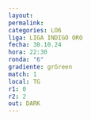 ```yaml
---
layout: 
permalink: 
categories: LO6
liga: LIGA INDIGO ORO
fecha: 30.10.24
hora: 22:30
ronda: "6"
gradiente: grGreen
match: 1
local: TG
r1: 0
r2: 2
out: DARK
---
```

